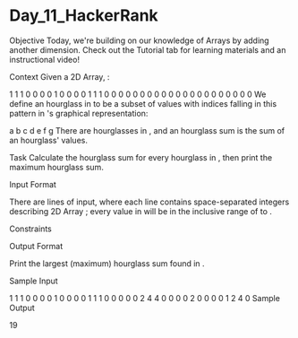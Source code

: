 # Day_11_HackerRank

Objective
Today, we're building on our knowledge of Arrays by adding another dimension. Check out the Tutorial tab for learning materials and an instructional video!

Context
Given a  2D Array, :

1 1 1 0 0 0
0 1 0 0 0 0
1 1 1 0 0 0
0 0 0 0 0 0
0 0 0 0 0 0
0 0 0 0 0 0
We define an hourglass in  to be a subset of values with indices falling in this pattern in 's graphical representation:

a b c
  d
e f g
There are  hourglasses in , and an hourglass sum is the sum of an hourglass' values.

Task
Calculate the hourglass sum for every hourglass in , then print the maximum hourglass sum.

Input Format

There are  lines of input, where each line contains  space-separated integers describing 2D Array ; every value in  will be in the inclusive range of  to .

Constraints

Output Format

Print the largest (maximum) hourglass sum found in .

Sample Input

1 1 1 0 0 0
0 1 0 0 0 0
1 1 1 0 0 0
0 0 2 4 4 0
0 0 0 2 0 0
0 0 1 2 4 0
Sample Output

19
